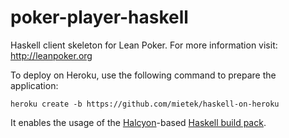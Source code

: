 poker-player-haskell
====================

Haskell client skeleton for Lean Poker. For more information visit: http://leanpoker.org

To deploy on Heroku, use the following command to prepare the application:

```
heroku create -b https://github.com/mietek/haskell-on-heroku
```

It enables the usage of the [Halcyon](https://halcyon.sh/)-based [Haskell build pack](https://haskellonheroku.com).
